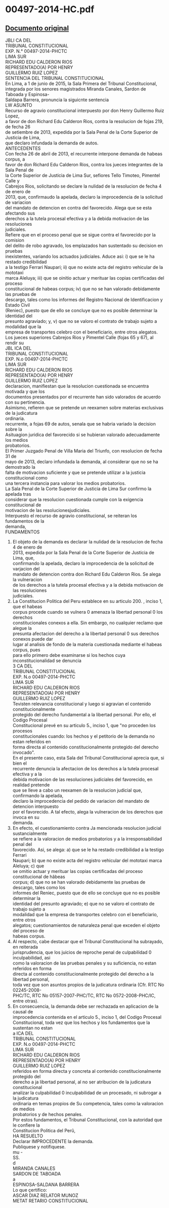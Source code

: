 
00497-2014-HC.pdf
=================
  
[Documento original](https://tc.gob.pe/jurisprudencia/2015/00497-2014-HC.pdf)  
---  
JBLI CA DEL  
TRIBUNAL CONSTITUCIONAL  
EXP. N.° 00497-2014-PHCTC  
LIMA SUR  
RICHARD EDU CALDERON RIOS  
REPRESENTADO(A) POR HENRY  
GUILLERMO RUIZ LOPEZ  
SENTENCIA DEL TRIBUNAL CONSTITUCIONAL  
En Lima, a 1 de junio de 2015, la Sala Primera del Tribunal Constitucional,  
integrada por los senores magistrados Miranda Canales, Sardon de Taboada y Espinosa-  
Saldapa Barrera, pronuncia la siguicnte sentencia  
LW ASUNTO  
Recurso de agravio constitucional interpuesto por don Henry Guillermo Ruiz Lopez,  
a favor de don Richard Edu Calderon Rios, contra la resolucion de fojas 219, de fecha 26  
de setiembre de 2013, expedida por la Sala Penal de la Corte Superior de Justicia de Lima,  
que declaro infundada la demanda de autos.  
ANTECEDENTES  
Con fecha 26 de abril de 2013, el recurrente interpone demanda de habeas corpus, a  
favor de don Richard Edu Calderon Rios, contra los jueces integrantes de la Sala Penal de  
la Corte Superior de Justicia de Lima Sur, sefiores Tello Timoteo, Pimentel Calle y  
Cabrejos Rios, solicitando se declare la nulidad de la resolucion de fecha 4 de enero de  
2013, que, confirmaudo la apelada, declaro la improcedencia de la solicitud de variacion  
del mandato de detencion en contra del favorecido. Alega que se esta afectando sus  
derechos a la tutela procesal efectiva y a la debida motivacion de las resoluciones  
judiciales.  
Refiere que en el proceso penal que se sigue contra el favorecido por la comision  
del delito de robo agravado, los emplazados han sustentado su decision en pruebas  
inexistentes, variando los actuados judiciales. Aduce asi: i) que se le ha restado credibilidad  
a la testigo Ferrari Naupari; ii) que no existe acta del registro vehicular de la mototaxi  
marca Aleluya; iii) que se oinitio actuar y merituar las copias certificadas del proceso  
constitucional de habeas corpus; iv) que no se han valorado debidamente las pruebas de  
descargo, tales como los informes del Registro Nacional de Identificacion y Estado Civil  
(Reniec), puesto que de ello se concluye que no es posible determinar la identidad del  
presunto agraviado; y, v) que no se valoro el contrato de trabajo sujeto a modalidad que la  
empresa de transportes celebro con el beneficiario, entre otros alegatos.  
Los jueces superiores Cabrejos Rios y Pimentel Calle (fojas 65 y 67), al rendir su  
JBL ICA DEL  
TRIBUNAL CONSTITUCIONAL  
EXP. N.o 00497-2014-PHCTC  
LIMA SUR  
RICHARD EDU CALDERON RIOS  
REPRESENTADO(A) POR HENRY  
GUILLERMO RUIZ LOPEZ  
declaracion, manifiestan que la resolucion cuestionada se encuentra motivada y que los  
documentos presentados por el recurrente han sido valorados de acuerdo con su pertinencia.  
Asimismo, refieren que se pretende un reexamen sobre materias exclusivas de la judicatura  
ordinaria.  
recurrente, a fojas 69 de autos, senala que se habria variado la decision sobre la  
Asituagion juridica del favorecido si se hubieran valorado adecuadamente los medios  
probatorios.  
El Primer Juzgado Penal de Villa Maria del Triunfo, con resolucion de fecha 31 de  
mayo de 2013, declaro infundada la demanda, al considerar que no se ha demostrado la  
falta de motivacion suficiente y que se pretende utilizar a la justicia constitucional como  
una tercera instancia para valorar los medios probatorios.  
La Sala Penal de la Corte Superior de Justicia de Lima Sur confirmo la apelada tras  
considerar que la resolucion cuestionada cumple con la exigencia constitucional de  
motivacion de las resolucionesjudiciales.  
Interpuesto el recurso de agravio constitucional, se reiteran los fundamentos de la  
demanda,  
FUNDAMENTOS  
1. El objeto de la demanda es declarar la nulidad de la resolucion de fecha 4 de enero de  
2013, expedida por la Sala Penal de la Corte Superior de Justicia de Lima, que,  
confirmando la apelada, declaro la improcedencia de la solicitud de varjacion del  
mandato de detencion contra don Richard Edu Calderon Rios. Se alega la vulneracion  
de los derechos a la tutela procesal efectiva y a la debida motivacion de las resoluciones  
judiciales.  
2. La Constitucion Politica del Peru establece en su articulo 200. , inciso 1, que el habeas  
corpus procede cuando se vulnera 0 amenaza la libertad personal 0 los derechos  
constitucionales conexos a ella. Sin embargo, no cualquier reclamo que alegue la  
presunta afectacion del derecho a la libertad personal 0 sus derechos conexos puede dar  
lugar al analisis de fondo de la materia cuestionada mediante el habeas corpus, pues  
para ello primero debe examinarse si los hechos cuya inconstitucionalidad se denuncia  
3 CA DEL  
TRIBUNAL CONSTITUCIONAL  
EXP. N.o 00497-2014-PHCTC  
LIMA SUR  
RICHARD EDU CALDERON RIOS  
REPRESENTADOIA) POR HENRY  
GUILLERMO RUIZ LOPEZ  
Tevisten relevancia constitucional y luego si agravian el contenido constitucionalmente  
protegido del derecho fundamental a la libertad personal. Por ello, el Codigo Procesal  
Constitucional prevé en su articulo 5., inciso 1, que "no proceden los procesos  
constitucionales cuando: los hechos y el petitorio de la demanda no estan referidos en  
forma directa al contenido constitucionalmente protegido del derecho invocado".  
En el presente caso, esta Sala del Tribunal Constitucional aprecia que, si bien el  
recurrente denuncia la afectacion de los derechos a la tutela procesal efectiva y a la  
debida motivacion de las resoluciones judiciales del favorecido, en realidad pretende  
que se lleve a cabo un reexamen de la resolucion judicial que, confirmando la apelada,  
declaro la improcedencia del pedido de variacion del mandato de detencion interpuesto  
por el favorecido. A tal efecto, alega la vulneracion de los derechos que invoca en su  
demanda.  
4. En efecto, el cuestionamiento contra Ja mencionada resolucion judicial sustancialmente  
se refiere a la valoracion de medios probatorios y a la irresponsabilidad penal del  
favorecido. Asi, se alega: a) que se le ha restado credibilidad a la testigo Ferrari  
Naupari; b) que no existe acta del registro vehicular del mototaxi marca Aleluya; c) que  
se omitio actuar y merituar las copias certificadas del proceso constitucional de hâbeas  
corpus; d) que no se han valorado debidamente las pruebas de descargo, tales como los  
informes del Reniec, puesto que de ello se concluye que no es posible determinar la  
identidad del presunto agraviado; e) que no se valoro el contrato de trabajo sujeto a  
modalidad que la empresa de transportes celebro con el beneficiario, entre otros  
alegatos; cuestionamientos de naturaleza penal que exceden el objeto del proceso de  
habeas corpus.  
5. Al respecto, cabe destacar que el Tribunal Constitucional ha subrayado, en reiterada  
jurisprudencia, que los juicios de reproche penal de culpabilidad 0 inculpabilidad, asi  
como la valoracion de las pruebas penales y su suficiencia, no estan referidos en forma  
directa al contenido constitucionalmente protegido del derecho a la libertad personal,  
toda vez que son asuntos propios de la judicatura ordinaria (Cfr. RTC No 02245-2008-  
PHC/TC, RTC No 05157-2007-PHC/TC, RTC No 0572-2008-PHC/IC, entre otras).  
6. En consecuencia, la demanda debe ser rechazada en aplicacion de la causal de  
improcedencia contenida en el articulo 5., inciso 1, del Codigo Procesal  
Constitucional, toda vez que los hechos y los fundamentos que la sustentan no estan  
a ICA DEL  
TRIBUNAL CONSTITUCIONAL  
EXP. N.o 00497-2014-PHCTC  
LIMA SUR  
RICHARD EDU CALDERON RIOS  
REPRESENTADO(A) POR HENRY  
GUILLERMO RUIZ LOPEZ  
referidos en forma directa y concreta al contenido constitucionalmente protegido del  
derecho a ja libertad personal, al no ser atribucion de la judicatura constitucional  
analizar la culpabilidad 0 inculpabilidad de un procesado, ni subrogar a la judicatura  
ordinaria en temas propios de Su competencia, tales como la valoracion de medios  
probatorios y de hechos penales.  
Por estos fundamentos, el Tribunal Constitucional, con la autoridad que le confiere la  
Constitucion Politica del Perû,  
HA RESUELTO  
Declarar IMPROCEDENTE la demanda.  
Publiquese y notifiquese.  
mu -  
SS.  
d  
MIRANDA CANALES  
SARDON DE TABOADA  
a  
ESPINOSA-SALDANA BARRERA  
Lo que çertifico:  
ASCAR DIAZ RELATOR MUNOZ  
METAT RETARIO CONSTITUCIONAL